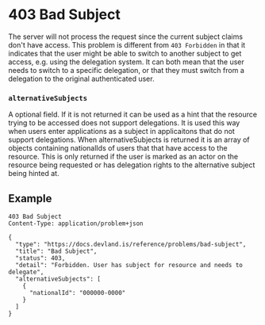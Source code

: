 # 403 Bad Subject

The server will not process the request since the current subject claims don't have access.
This problem is different from `403 Forbidden` in that it indicates that the user might be able to switch to another subject to get access, e.g. using the delegation system. It can both mean that the user needs to switch to a specific delegation, or that they must switch from a delegation to the original authenticated user.

### `alternativeSubjects`

A optional field. If it is not returned it can be used as a hint that the resource trying to be accessed does not support delegations. It is used this way when users enter applications as a subject in applicaitons that do not support delegations.
When alternativeSubjects is returned it is an array of objects containing nationalIds of users that that have access to the resource. This is only returned if the user is marked as an actor on the resource being requested or has delegation rights to the alternative subject being hinted at.

## Example

```
403 Bad Subject
Content-Type: application/problem+json

{
  "type": "https://docs.devland.is/reference/problems/bad-subject",
  "title": "Bad Subject",
  "status": 403,
  "detail": "Forbidden. User has subject for resource and needs to delegate",
  "alternativeSubjects": [
    {
      "nationalId": "000000-0000"
    }
  ]
}
```
